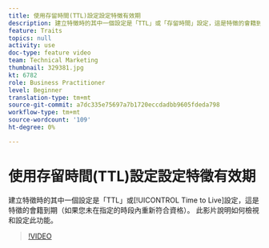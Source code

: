```yaml
---
title: 使用存留時間(TTL)設定設定特徵有效期
description: 建立特徵時的其中一個設定是「TTL」或「存留時間」設定，這是特徵的會籍到期（如果您未在指定的時段內重新指定）。 此影片說明如何檢視和設定此功能。
feature: Traits
topics: null
activity: use
doc-type: feature video
team: Technical Marketing
thumbnail: 329381.jpg
kt: 6782
role: Business Practitioner
level: Beginner
translation-type: tm+mt
source-git-commit: a7dc335e75697a7b1720eccdadbb9605fdeda798
workflow-type: tm+mt
source-wordcount: '109'
ht-degree: 0%

---
```



# 使用存留時間(TTL)設定設定特徵有效期

建立特徵時的其中一個設定是「TTL」或[!UICONTROL Time to Live]設定，這是特徵的會籍到期（如果您未在指定的時段內重新符合資格）。 此影片說明如何檢視和設定此功能。

>[!VIDEO](https://video.tv.adobe.com/v/329381/?quality=12&learn=on)

